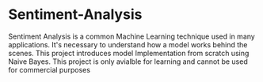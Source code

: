 # Sentiment-Analysis
Sentiment Analysis is a common Machine Learning technique used in many applications. It's necessary to understand how a model works behind the scenes. This project introduces model Implementation from scratch using Naive Bayes.
This project is only avialble for learning and cannot be used for commercial purposes

